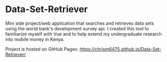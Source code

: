 # Data-Set-Retriever
Mini side project/web application that searches and retrieves data sets using the world bank's development survey api. I created this tool to familiarize myself with Vue and to help extend my undergraduate research into mobile money in Kenya.

Project is hosted on GitHub Pages: https://chrism6475.github.io/Data-Set-Retriever/
